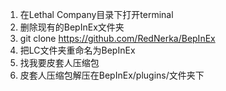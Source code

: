 1. 在Lethal Company目录下打开terminal
2. 删除现有的BepInEx文件夹
3. git clone https://github.com/RedNerka/BepInEx
4. 把LC文件夹重命名为BepInEx
5. 找我要皮套人压缩包
6. 皮套人压缩包解压在BepInEx/plugins/文件夹下
